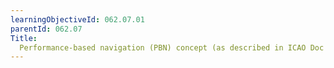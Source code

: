 ```yaml
---
learningObjectiveId: 062.07.01
parentId: 062.07
Title:
  Performance-based navigation (PBN) concept (as described in ICAO Doc 9613.
---
```



